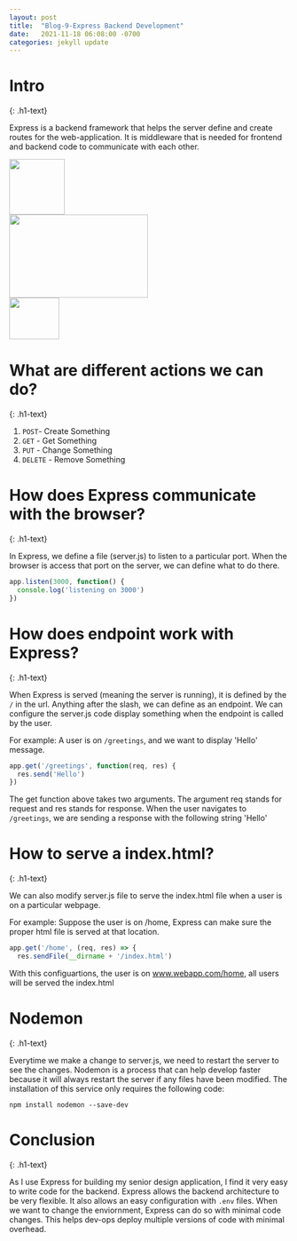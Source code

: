 ```yaml
---
layout: post
title:  "Blog-9-Express Backend Development"
date:   2021-11-18 06:08:00 -0700
categories: jekyll update
---
```

<link rel="stylesheet" href="/sb64103-blog/assets/css/style6.css">

<h1>Intro</h1>
{: .h1-text}

Express is a backend framework that helps the server define and create routes for the web-application. It is middleware that is needed for frontend and backend code to communicate with each other.


<div class="row">
   <div class="column">
      <img src="https://encrypted-tbn0.gstatic.com/images?q=tbn:ANd9GcSqqHX85EQUaMhQ2wH14-SSS-fr55PzrDLs_eZAdM6TJ2-akrf6_UW8Pd-NaCYt66FJ9Qs&usqp=CAU" width="100" height="100">
   </div>
   <div class="column">
      <img class="img-padding" src="https://www.bairesdev.com/wp-content/uploads/2021/07/Expressjs.svg" width="250" height="150"> 
   </div>
   <div class="column">
      <img src="https://www.logolynx.com/images/logolynx/c0/c0f84d9509d6690a70ce4c596f740c62.png" width="90" height="75">
   </div>
</div>


<h1> What are different actions we can do? </h1>
{: .h1-text}

1. `POST`- Create Something
1. `GET` - Get Something
1. `PUT` - Change Something
1. `DELETE` - Remove Something

<h1> How does Express communicate with the browser? </h1>
{: .h1-text}

In Express, we define a file (server.js) to listen to a particular port. When the browser is access that port on the server, we can define what to do there.

````javascript
app.listen(3000, function() {
  console.log('listening on 3000')
})

````

<h1> How does endpoint work with Express? </h1>
{: .h1-text}

When Express is served (meaning the server is running), it is defined by the `/` in the url. Anything after the slash, we can define as an endpoint. We can configure the server.js code display something when the endpoint is called by the user.

For example: A user is on `/greetings`, and we want to display 'Hello' message.

````javascript
app.get('/greetings', function(req, res) {
  res.send('Hello')
})

````

The get function above takes two arguments. The argument req stands for request and res stands for response. When the user navigates to `/greetings`, we are sending a response with the following string 'Hello'

<h1> How to serve a index.html? </h1>
{: .h1-text}

We can also modify server.js file to serve the index.html file when a user is on a particular webpage.

For example: Suppose the user is on /home, Express can make sure the proper html file is served at that location.

````javascript
app.get('/home', (req, res) => {
  res.sendFile(__dirname + '/index.html')

````

With this configuartions, the user is on www.webapp.com/home, all users will be served the index.html


<h1> Nodemon </h1>
{: .h1-text}

Everytime we make a change to server.js, we need to restart the server to see the changes. Nodemon is a process that can help develop faster because it will always restart the server if any files have been modified. The installation of this service only requires the following code:

`npm install nodemon --save-dev`

<h1> Conclusion </h1>
{: .h1-text}

As I use Express for building my senior design application, I find it very easy to write code for the backend. Express allows the backend architecture to be very flexible. It also allows an easy configuration with `.env` files. When we want to change the enviornment, Express can do so with minimal code changes. This helps dev-ops deploy multiple versions of code with minimal overhead.